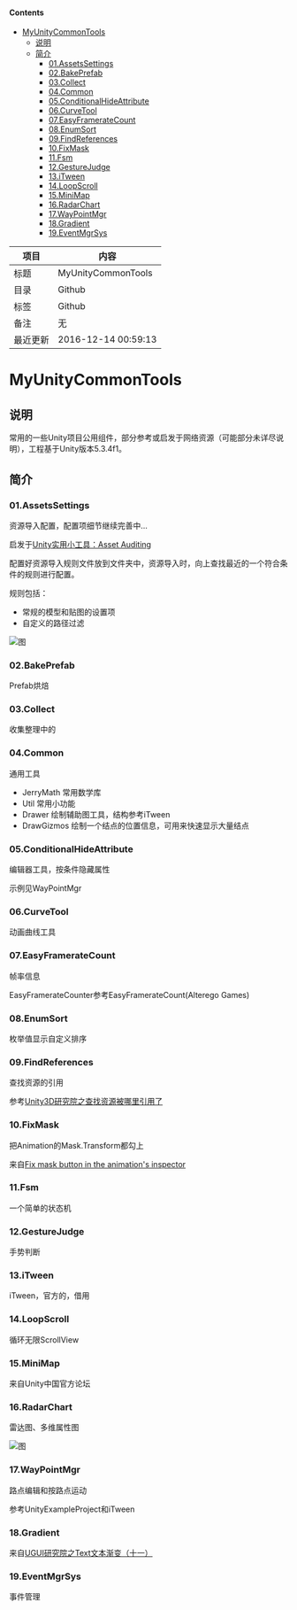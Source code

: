 #### Contents
- [MyUnityCommonTools](#myunitycommontools)
    - [说明](#)
    - [简介](#)
        - [01.AssetsSettings](#01assetssettings)
        - [02.BakePrefab](#02bakeprefab)
        - [03.Collect](#03collect)
        - [04.Common](#04common)
        - [05.ConditionalHideAttribute](#05conditionalhideattribute)
        - [06.CurveTool](#06curvetool)
        - [07.EasyFramerateCount](#07easyframeratecount)
        - [08.EnumSort](#08enumsort)
        - [09.FindReferences](#09findreferences)
        - [10.FixMask](#10fixmask)
        - [11.Fsm](#11fsm)
        - [12.GestureJudge](#12gesturejudge)
        - [13.iTween](#13itween)
        - [14.LoopScroll](#14loopscroll)
        - [15.MiniMap](#15minimap)
        - [16.RadarChart](#16radarchart)
        - [17.WayPointMgr](#17waypointmgr)
        - [18.Gradient](#18gradient)
        - [19.EventMgrSys](#19eventmgrsys)

项目 | 内容
---|---
标题 | MyUnityCommonTools
目录 | Github
标签 | Github
备注 | 无
最近更新 | 2016-12-14 00:59:13

# MyUnityCommonTools

## 说明

常用的一些Unity项目公用组件，部分参考或启发于网络资源（可能部分未详尽说明），工程基于Unity版本5.3.4f1。

## 简介

### 01.AssetsSettings 

资源导入配置，配置项细节继续完善中...

启发于[Unity实用小工具：Asset Auditing](http://forum.china.unity3d.com/forum.php?mod=viewthread&tid=19957&extra=page%3D1%26filter%3Dtypeid%26typeid%3D18)

配置好资源导入规则文件放到文件夹中，资源导入时，向上查找最近的一个符合条件的规则进行配置。

规则包括：

- 常规的模型和贴图的设置项
- 自定义的路径过滤

![图](http://odk2uwdl8.bkt.clouddn.com/2016-09-19-my-unity-common-tools_00.png)

### 02.BakePrefab

Prefab烘焙

### 03.Collect

收集整理中的

### 04.Common

通用工具

- JerryMath 常用数学库
- Util 常用小功能
- Drawer 绘制辅助图工具，结构参考iTween
- DrawGizmos 绘制一个结点的位置信息，可用来快速显示大量结点

### 05.ConditionalHideAttribute 

编辑器工具，按条件隐藏属性

示例见WayPointMgr

### 06.CurveTool

动画曲线工具

### 07.EasyFramerateCount

帧率信息

EasyFramerateCounter参考EasyFramerateCount(Alterego Games)

### 08.EnumSort

枚举值显示自定义排序

### 09.FindReferences

查找资源的引用

参考[Unity3D研究院之查找资源被哪里引用了](http://www.xuanyusong.com/archives/4207)

### 10.FixMask

把Animation的Mask.Transform都勾上

来自[Fix mask button in the animation's inspector](http://forum.unity3d.com/threads/fix-mask-button-in-the-animations-inspector.224017/)

### 11.Fsm

一个简单的状态机

### 12.GestureJudge

手势判断

### 13.iTween

iTween，官方的，借用

### 14.LoopScroll

循环无限ScrollView

### 15.MiniMap

来自Unity中国官方论坛

### 16.RadarChart

雷达图、多维属性图

![图](http://odk2uwdl8.bkt.clouddn.com/2016-09-19-my-unity-common-tools_01.png)

### 17.WayPointMgr

路点编辑和按路点运动

参考UnityExampleProject和iTween

### 18.Gradient

来自[UGUI研究院之Text文本渐变（十一）](http://www.xuanyusong.com/archives/3471)

### 19.EventMgrSys

事件管理